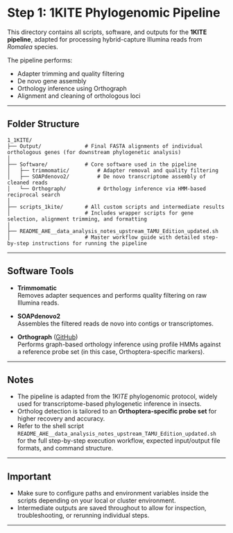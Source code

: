 # Step 1: 1KITE Phylogenomic Pipeline

This directory contains all scripts, software, and outputs for the **1KITE pipeline**, adapted for processing hybrid-capture Illumina reads from *Romalea* species.

The pipeline performs:
- Adapter trimming and quality filtering
- De novo gene assembly
- Orthology inference using Orthograph
- Alignment and cleaning of orthologous loci

---

## Folder Structure

```
1_1KITE/
├── Output/              # Final FASTA alignments of individual orthologous genes (for downstream phylogenetic analysis)
│
├── Software/            # Core software used in the pipeline
│   ├── trimmomatic/         # Adapter removal and quality filtering
│   ├── SOAPdenovo2/         # De novo transcriptome assembly of cleaned reads
│   └── Orthograph/          # Orthology inference via HMM-based reciprocal search
│
├── scripts_1kite/       # All custom scripts and intermediate results
│                        # Includes wrapper scripts for gene selection, alignment trimming, and formatting
│
├── README_AHE__data_analysis_notes_upstream_TAMU_Edition_updated.sh
│                        # Master workflow guide with detailed step-by-step instructions for running the pipeline
```

---

## Software Tools

- **Trimmomatic**  
  Removes adapter sequences and performs quality filtering on raw Illumina reads.

- **SOAPdenovo2**  
  Assembles the filtered reads de novo into contigs or transcriptomes.

- **Orthograph** ([GitHub](https://github.com/mptrsen/Orthograph))  
  Performs graph-based orthology inference using profile HMMs against a reference probe set (in this case, Orthoptera-specific markers).

---

## Notes

- The pipeline is adapted from the *1KITE* phylogenomic protocol, widely used for transcriptome-based phylogenetic inference in insects.
- Ortholog detection is tailored to an **Orthoptera-specific probe set** for higher recovery and accuracy.
- Refer to the shell script `README_AHE__data_analysis_notes_upstream_TAMU_Edition_updated.sh` for the full step-by-step execution workflow, expected input/output file formats, and command structure.

---

## Important

- Make sure to configure paths and environment variables inside the scripts depending on your local or cluster environment.
- Intermediate outputs are saved throughout to allow for inspection, troubleshooting, or rerunning individual steps.

---
